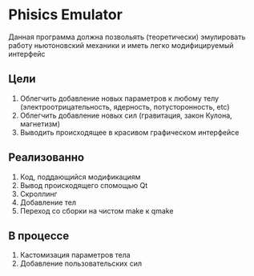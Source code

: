 # Phisics Emulator

Данная программа должна позвольять (теоретически) эмулировать
работу ньютоновский механики и иметь легко модифицируемый интерфейс

## Цели
1. Облегчить добавление новых параметров к любому телу (электроотрицательность,
ядерность, потусторонность, etc)
2. Облегчить добавление новых сил (гравитация, закон Кулона, магнетизм)
3. Выводить происходящее в красивом графическом интерфейсе

## Реализованно
1. Код, поддающийся модификациям
2. Вывод проискодящего спомощью Qt
3. Скроллинг
4. Добавление тел
3. Переход со сборки на чистом make к qmake

## В процессе
1. Кастомизация параметров тела
2. Добавление пользовательских сил
